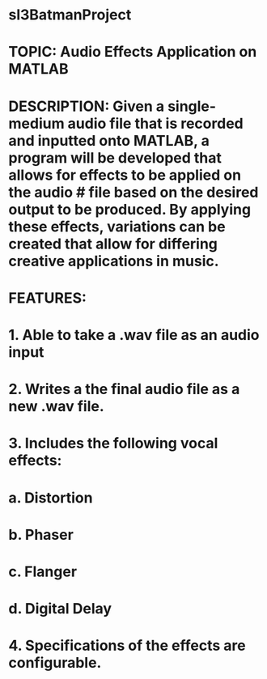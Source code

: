# sl3BatmanProject

# TOPIC: Audio Effects Application on MATLAB

# DESCRIPTION: Given a single-medium audio file that is recorded and inputted onto MATLAB, a program will be developed that allows for effects to be applied on the audio # file based on the desired output to be produced. By applying these effects, variations can be created that allow for differing creative applications in music. 

# FEATURES:
# 1. Able to take a .wav file as an audio input
# 2. Writes a the final audio file as a new .wav file.
# 3. Includes the following vocal effects:
   # a. Distortion
   # b. Phaser
   # c. Flanger
   # d. Digital Delay
# 4. Specifications of the effects are configurable.

